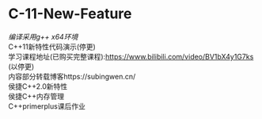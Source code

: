 # C-11-New-Feature  
*编译采用g++ x64环境*  
C++11新特性代码演示(停更)      
学习课程地址(已购买完整课程):https://www.bilibili.com/video/BV1bX4y1G7ks  (以停更)  
内容部分转载博客https://subingwen.cn/  
侯捷C++2.0新特性  
侯捷C++内存管理  
C++primerplus课后作业  


